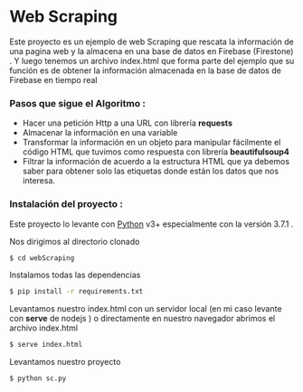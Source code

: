 # Web Scraping
Este proyecto es un ejemplo de web Scraping que rescata la información de una pagina web y la almacena en una base de datos en Firebase (Firestone) .
Y luego tenemos un archivo index.html que forma parte del ejemplo que su función es de obtener la información almacenada en la base de datos de Firebase en tiempo real 

### Pasos que sigue el Algoritmo :
- Hacer una petición Http a una URL con librería **requests**
- Almacenar la información en una variable
- Transformar la información en un objeto para manipular fácilmente el código HTML que tuvimos como respuesta con librería **beautifulsoup4**
- Filtrar la información de acuerdo a la estructura HTML que ya debemos saber para obtener solo las etiquetas donde están los datos que nos interesa.

### Instalación del proyecto :
Este proyecto lo levante con [Python](https://python.org/) v3+ especialmente con la versión 3.7.1 .

Nos dirigimos al directorio clonado 
```sh
$ cd webScraping
```
Instalamos todas las dependencias
```sh
$ pip install -r requirements.txt
```
Levantamos nuestro index.html con un servidor local (en mi caso levante con **serve** de nodejs ) o directamente en nuestro navegador abrimos el archivo index.html
```sh
$ serve index.html
```

Levantamos nuestro proyecto
```sh
$ python sc.py
```